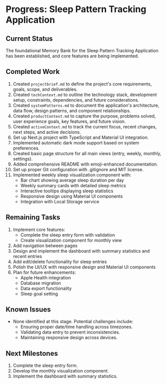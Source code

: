 # Progress: Sleep Pattern Tracking Application

## Current Status
The foundational Memory Bank for the Sleep Pattern Tracking Application has been established, and core features are being implemented.

## Completed Work
1. Created `projectbrief.md` to define the project's core requirements, goals, scope, and deliverables.
2. Created `techContext.md` to outline the technology stack, development setup, constraints, dependencies, and future considerations.
3. Created `systemPatterns.md` to document the application's architecture, data flow, design patterns, and component relationships.
4. Created `productContext.md` to capture the purpose, problems solved, user experience goals, key features, and future vision.
5. Created `activeContext.md` to track the current focus, recent changes, next steps, and active decisions.
6. Set up Next.js project with TypeScript and Material UI integration.
7. Implemented automatic dark mode support based on system preferences.
8. Created basic page structure for all main views (entry, weekly, monthly, settings).
9. Added comprehensive README with emoji-enhanced documentation.
10. Set up proper Git configuration with .gitignore and MIT license.
11. Implemented weekly sleep visualization component with:
    - Bar chart showing average sleep duration per day
    - Weekly summary cards with detailed sleep metrics
    - Interactive tooltips displaying sleep statistics
    - Responsive design using Material UI components
    - Integration with Local Storage service

## Remaining Tasks
1. Implement core features:
   - Complete the sleep entry form with validation
   - Create visualization component for monthly view
2. Add navigation between pages
3. Design and implement the dashboard with summary statistics and recent entries
4. Add edit/delete functionality for sleep entries
5. Polish the UI/UX with responsive design and Material UI components
6. Plan for future enhancements:
   - Apple Health integration
   - Database migration
   - Data export functionality
   - Sleep goal setting

## Known Issues
- None identified at this stage. Potential challenges include:
  - Ensuring proper date/time handling across timezones.
  - Validating data entry to prevent inconsistencies.
  - Maintaining responsive design across devices.

## Next Milestones
1. Complete the sleep entry form.
2. Develop the monthly visualization component.
3. Implement the dashboard with summary statistics.
